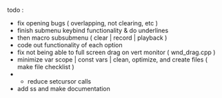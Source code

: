 todo :
- fix opening bugs ( overlapping, not clearing, etc )
- finish submenu keybind functionality & do underlines
- then macro subsubmenu ( clear | record | playback )
- code out functionality of each option
- fix not being able to full screen drag on vert monitor ( wnd_drag.cpp )
- minimize var scope | const vars | clean, optimize, and create files ( make file checklist )
- - reduce setcursor calls
- add ss and make documentation